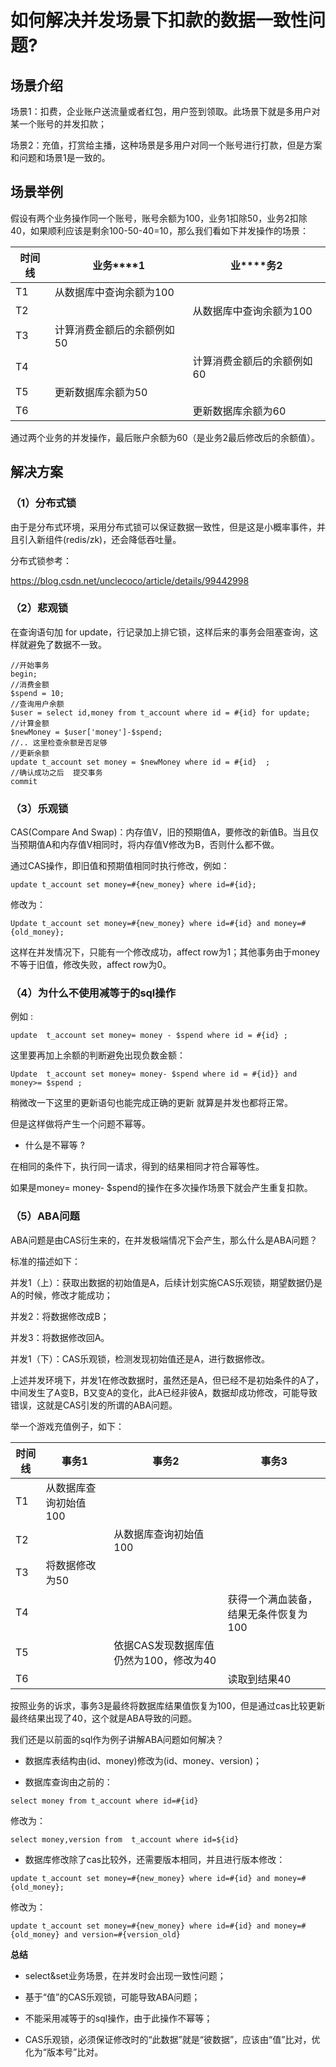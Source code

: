 # 如何解决并发场景下扣款的数据一致性问题?

## **场景介绍**

场景1：扣费，企业账户送流量或者红包，用户签到领取。此场景下就是多用户对某一个账号的并发扣款；

场景2：充值，打赏给主播，这种场景是多用户对同一个账号进行打款，但是方案和问题和场景1是一致的。

## **场景举例**

假设有两个业务操作同一个账号，账号余额为100，业务1扣除50，业务2扣除40，如果顺利应该是剩余100-50-40=10，那么我们看如下并发操作的场景：

| **时间线** | **业务****1**              | **业****务2**              |
| ---------- | -------------------------- | -------------------------- |
| T1         | 从数据库中查询余额为100    |                            |
| T2         |                            | 从数据库中查询余额为100    |
| T3         | 计算消费金额后的余额例如50 |                            |
| T4         |                            | 计算消费金额后的余额例如60 |
| T5         | 更新数据库余额为50         |                            |
| T6         |                            | 更新数据库余额为60         |

通过两个业务的并发操作，最后账户余额为60（是业务2最后修改后的余额值）。





## **解决方案**

### **（1）分布式锁**

由于是分布式环境，采用分布式锁可以保证数据一致性，但是这是小概率事件，并且引入新组件(redis/zk)，还会降低吞吐量。

分布式锁参考：

https://blog.csdn.net/unclecoco/article/details/99442998



### **（2）悲观锁**

在查询语句加 for update，行记录加上排它锁，这样后来的事务会阻塞查询，这样就避免了数据不一致。

```
//开始事务
begin;
//消费金额
$spend = 10;
//查询用户余额
$user = select id,money from t_account where id = #{id} for update;
//计算金额
$newMoney = $user['money']-$spend;
//.. 这里检查余额是否足够
//更新余额
update t_account set money = $newMoney where id = #{id}  ;
//确认成功之后  提交事务
commit
```

### **（3）乐观锁**

CAS(Compare And Swap)：内存值V，旧的预期值A，要修改的新值B。当且仅当预期值A和内存值V相同时，将内存值V修改为B，否则什么都不做。

通过CAS操作，即旧值和预期值相同时执行修改，例如：

`update t_account set money=#{new_money} where id=#{id};`

修改为：

`Update t_account set money=#{new_money} where id=#{id} and money=#{old_money};`

这样在并发情况下，只能有一个修改成功，affect row为1；其他事务由于money不等于旧值，修改失败，affect row为0。

### **（4）为什么不使用减等于的sql操作**

例如 :

`update  t_account set money= money - $spend where id = #{id} ;`

这里要再加上余额的判断避免出现负数金额：

`Update  t_account set money= money- $spend where id = #{id}} and money>= $spend ;`

稍微改一下这里的更新语句也能完成正确的更新 就算是并发也都将正常。

但是这样做将产生一个问题不幂等。

- 什么是不幂等 ?

在相同的条件下，执行同一请求，得到的结果相同才符合幂等性。

如果是money= money- $spend的操作在多次操作场景下就会产生重复扣款。

### **（5）ABA问题**

ABA问题是由CAS衍生来的，在并发极端情况下会产生，那么什么是ABA问题？

标准的描述如下：

并发1（上）：获取出数据的初始值是A，后续计划实施CAS乐观锁，期望数据仍是A的时候，修改才能成功；

并发2：将数据修改成B；

并发3：将数据修改回A。

并发1（下）：CAS乐观锁，检测发现初始值还是A，进行数据修改。

上述并发环境下，并发1在修改数据时，虽然还是A，但已经不是初始条件的A了，中间发生了A变B，B又变A的变化，此A已经非彼A，数据却成功修改，可能导致错误，这就是CAS引发的所谓的ABA问题。

举一个游戏充值例子，如下：

| **时间线** | **事务1**             | **事务2**                              | **事务3**                             |
| ---------- | --------------------- | -------------------------------------- | ------------------------------------- |
| T1         | 从数据库查询初始值100 |                                        |                                       |
| T2         |                       | 从数据库查询初始值100                  |                                       |
| T3         | 将数据修改为50        |                                        |                                       |
| T4         |                       |                                        | 获得一个满血装备，结果无条件恢复为100 |
| T5         |                       | 依据CAS发现数据库值仍然为100，修改为40 |                                       |
| T6         |                       |                                        | 读取到结果40                          |

按照业务的诉求，事务3是最终将数据库结果值恢复为100，但是通过cas比较更新最终结果出现了40，这个就是ABA导致的问题。

我们还是以前面的sql作为例子讲解ABA问题如何解决？

- 数据库表结构由(id、money)修改为(id、money、version)；

- 数据库查询由之前的：

`select money from t_account where id=#{id}`

修改为：

`select money,version from  t_account where id=${id}`

- 数据库修改除了cas比较外，还需要版本相同，并且进行版本修改：

`update t_account set money=#{new_money} where id=#{id} and money=#{old_money};`

修改为：

`update t_account set money=#{new_money} where id=#{id} and money=#{old_money} and version=#{version_old}`

**总结**

- select&set业务场景，在并发时会出现一致性问题；

- 基于“值”的CAS乐观锁，可能导致ABA问题；

- 不能采用减等于的sql操作，由于此操作不幂等；

- CAS乐观锁，必须保证修改时的“此数据”就是“彼数据”，应该由“值”比对，优化为“版本号”比对。